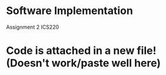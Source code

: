 # Software Implementation
Assignment 2 ICS220

# Code is attached in a new file! (Doesn't work/paste well here)

